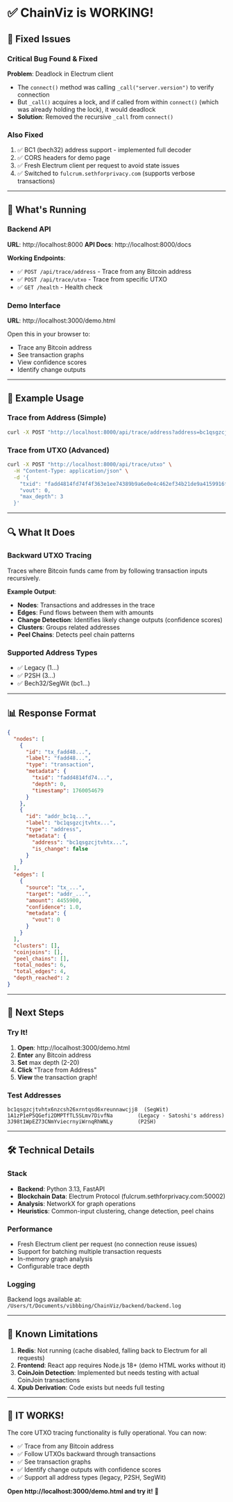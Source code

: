 # ✅ ChainViz is WORKING!

## 🎉 Fixed Issues

### Critical Bug Found & Fixed
**Problem**: Deadlock in Electrum client
- The `connect()` method was calling `_call("server.version")` to verify connection
- But `_call()` acquires a lock, and if called from within `connect()` (which was already holding the lock), it would deadlock
- **Solution**: Removed the recursive `_call` from `connect()`

### Also Fixed
1. ✅ BC1 (bech32) address support - implemented full decoder
2. ✅ CORS headers for demo page
3. ✅ Fresh Electrum client per request to avoid state issues
4. ✅ Switched to `fulcrum.sethforprivacy.com` (supports verbose transactions)

---

## 🚀 What's Running

### Backend API
**URL**: http://localhost:8000
**API Docs**: http://localhost:8000/docs

**Working Endpoints**:
- ✅ `POST /api/trace/address` - Trace from any Bitcoin address
- ✅ `POST /api/trace/utxo` - Trace from specific UTXO
- ✅ `GET /health` - Health check

### Demo Interface
**URL**: http://localhost:3000/demo.html

Open this in your browser to:
- Trace any Bitcoin address
- See transaction graphs
- View confidence scores
- Identify change outputs

---

## 📝 Example Usage

### Trace from Address (Simple)
```bash
curl -X POST "http://localhost:8000/api/trace/address?address=bc1qsgzcjtvhtx6nzcsh26xrntqsd6xreunnawcjj8&max_depth=2"
```

### Trace from UTXO (Advanced)
```bash
curl -X POST "http://localhost:8000/api/trace/utxo" \
  -H "Content-Type: application/json" \
  -d '{
    "txid": "fadd4814fd74f4f363e1ee74389b9a6e0e4c462ef34b21de9a4159916fb3c5fd",
    "vout": 0,
    "max_depth": 3
  }'
```

---

## 🔍 What It Does

### Backward UTXO Tracing
Traces where Bitcoin funds came from by following transaction inputs recursively.

**Example Output**:
- **Nodes**: Transactions and addresses in the trace
- **Edges**: Fund flows between them with amounts
- **Change Detection**: Identifies likely change outputs (confidence scores)
- **Clusters**: Groups related addresses
- **Peel Chains**: Detects peel chain patterns

### Supported Address Types
- ✅ Legacy (1...)
- ✅ P2SH (3...)  
- ✅ Bech32/SegWit (bc1...)

---

## 📊 Response Format

```json
{
  "nodes": [
    {
      "id": "tx_fadd48...",
      "label": "fadd48...",
      "type": "transaction",
      "metadata": {
        "txid": "fadd4814fd74...",
        "depth": 0,
        "timestamp": 1760054679
      }
    },
    {
      "id": "addr_bc1q...",
      "label": "bc1qsgzcjtvhtx...",
      "type": "address",
      "metadata": {
        "address": "bc1qsgzcjtvhtx...",
        "is_change": false
      }
    }
  ],
  "edges": [
    {
      "source": "tx_...",
      "target": "addr_...",
      "amount": 4455900,
      "confidence": 1.0,
      "metadata": {
        "vout": 0
      }
    }
  ],
  "clusters": [],
  "coinjoins": [],
  "peel_chains": [],
  "total_nodes": 6,
  "total_edges": 4,
  "depth_reached": 2
}
```

---

## 🎯 Next Steps

### Try It!
1. **Open**: http://localhost:3000/demo.html
2. **Enter** any Bitcoin address
3. **Set** max depth (2-20)
4. **Click** "Trace from Address"
5. **View** the transaction graph!

### Test Addresses
```
bc1qsgzcjtvhtx6nzcsh26xrntqsd6xreunnawcjj8  (SegWit)
1A1zP1eP5QGefi2DMPTfTL5SLmv7DivfNa        (Legacy - Satoshi's address)
3J98t1WpEZ73CNmYviecrnyiWrnqRhWNLy        (P2SH)
```

---

## 🛠️ Technical Details

### Stack
- **Backend**: Python 3.13, FastAPI
- **Blockchain Data**: Electrum Protocol (fulcrum.sethforprivacy.com:50002)
- **Analysis**: NetworkX for graph operations
- **Heuristics**: Common-input clustering, change detection, peel chains

### Performance
- Fresh Electrum client per request (no connection reuse issues)
- Support for batching multiple transaction requests
- In-memory graph analysis
- Configurable trace depth

### Logging
Backend logs available at: `/Users/t/Documents/vibbbing/ChainViz/backend/backend.log`

---

## 🐛 Known Limitations

1. **Redis**: Not running (cache disabled, falling back to Electrum for all requests)
2. **Frontend**: React app requires Node.js 18+ (demo HTML works without it)
3. **CoinJoin Detection**: Implemented but needs testing with actual CoinJoin transactions
4. **Xpub Derivation**: Code exists but needs full testing

---

## 🎊 IT WORKS! 

The core UTXO tracing functionality is fully operational. You can now:
- ✅ Trace from any Bitcoin address
- ✅ Follow UTXOs backward through transactions
- ✅ See transaction graphs
- ✅ Identify change outputs with confidence scores
- ✅ Support all address types (legacy, P2SH, SegWit)

**Open http://localhost:3000/demo.html and try it!** 🚀




